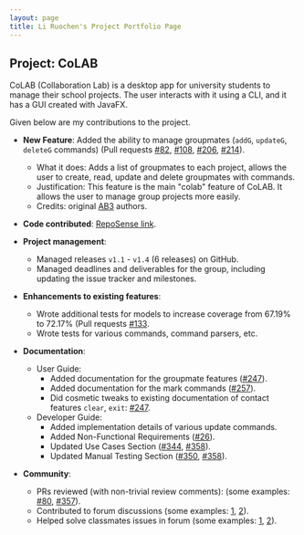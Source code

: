 ```yaml
---
layout: page
title: Li Ruochen's Project Portfolio Page
---
```


## Project: CoLAB

CoLAB (Collaboration Lab) is a desktop app for university students to manage their school projects. The user interacts with it using a CLI, and it has a GUI created with JavaFX.

Given below are my contributions to the project.

* **New Feature**: Added the ability to manage groupmates (`addG`, `updateG`, `deleteG` commands) (Pull requests [\#82](https://github.com/AY2021S2-CS2103T-T11-2/tp/pull/82), [\#108](https://github.com/AY2021S2-CS2103T-T11-2/tp/pull/108), [\#206](https://github.com/AY2021S2-CS2103T-T11-2/tp/pull/206), [\#214](https://github.com/AY2021S2-CS2103T-T11-2/tp/pull/214)).
  * What it does: Adds a list of groupmates to each project, allows the user to create, read, update and delete groupmates with commands.
  * Justification: This feature is the main "colab" feature of CoLAB. It allows the user to manage group projects more easily.
  * Credits: original [AB3](https://github.com/nus-cs2103-AY2021S2/tp) authors.

* **Code contributed**: [RepoSense link](https://nus-cs2103-ay2021s2.github.io/tp-dashboard/?search=lirc572&sort=groupTitle&sortWithin=title&timeframe=commit&mergegroup=&groupSelect=groupByRepos&breakdown=false&tabOpen=true&tabType=authorship&tabAuthor=lirc572&tabRepo=AY2021S2-CS2103T-T11-2%2Ftp%5Bmaster%5D&authorshipIsMergeGroup=false&authorshipFileTypes=docs~functional-code~test-code~other&authorshipIsBinaryFileTypeChecked=false).

* **Project management**:
  * Managed releases `v1.1` - `v1.4` (6 releases) on GitHub.
  * Managed deadlines and deliverables for the group, including updating the issue tracker and milestones.

* **Enhancements to existing features**:
  * Wrote additional tests for models to increase coverage from 67.19% to 72.17% (Pull requests [\#133](https://github.com/AY2021S2-CS2103T-T11-2/tp/pull/133).
  * Wrote tests for various commands, command parsers, etc.

* **Documentation**:
  * User Guide:
    * Added documentation for the groupmate features ([\#247](https://github.com/AY2021S2-CS2103T-T11-2/tp/pull/247)).
    * Added documentation for the mark commands ([\#257](https://github.com/AY2021S2-CS2103T-T11-2/tp/pull/257)).
    * Did cosmetic tweaks to existing documentation of contact features `clear`, `exit`: [\#247](https://github.com/AY2021S2-CS2103T-T11-2/tp/pull/247).
  * Developer Guide:
    * Added implementation details of various update commands.
    * Added Non-Functional Requirements ([\#26](https://github.com/AY2021S2-CS2103T-T11-2/tp/pull/26)).
    * Updated Use Cases Section ([\#344](https://github.com/AY2021S2-CS2103T-T11-2/tp/pull/344), [\#358](https://github.com/AY2021S2-CS2103T-T11-2/tp/pull/358)).
    * Updated Manual Testing Section ([\#350](https://github.com/AY2021S2-CS2103T-T11-2/tp/pull/350), [\#358](https://github.com/AY2021S2-CS2103T-T11-2/tp/pull/358)).

* **Community**:
  * PRs reviewed (with non-trivial review comments): (some examples: [\#80](https://github.com/AY2021S2-CS2103T-T11-2/tp/pull/80#discussion_r593622958), [\#357](https://github.com/AY2021S2-CS2103T-T11-2/tp/pull/357#pullrequestreview-633037066)).
  * Contributed to forum discussions (some examples: [1](https://github.com/nus-cs2103-AY2021S2/forum/issues/162#issuecomment-782030586), [2](https://github.com/nus-cs2103-AY2021S2/forum/issues/110#issuecomment-777255349)).
  * Helped solve classmates issues in forum (some examples: [1](https://github.com/nus-cs2103-AY2021S2/forum/issues/109#issuecomment-772993740), [2](https://github.com/nus-cs2103-AY2021S2/forum/issues/137#issuecomment-778935883)).

